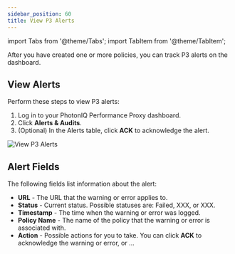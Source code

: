 ```yaml
---
sidebar_position: 60
title: View P3 Alerts
---
```

import Tabs from '@theme/Tabs';
import TabItem from '@theme/TabItem';

After you have created one or more policies, you can track P3 alerts on the dashboard.

## View Alerts

Perform these steps to view P3 alerts:

1. Log in to your PhotonIQ Performance Proxy dashboard.
2. Click **Alerts & Audits**.
3. (Optional) In the Alerts table, click **ACK** to acknowledge the alert.

![View P3 Alerts](/img/photoniq/p3/p3-view-alerts.png)

## Alert Fields

The following fields list information about the alert:

- **URL** - The URL that the warning or error applies to.
- **Status** - Current status. Possible statuses are: Failed, XXX, or XXX.
- **Timestamp** - The time when the warning or error was logged.
- **Policy Name** - The name of the policy that the warning or error is associated with.
- **Action** - Possible actions for you to take. You can click **ACK** to acknowledge the warning or error, or ...
